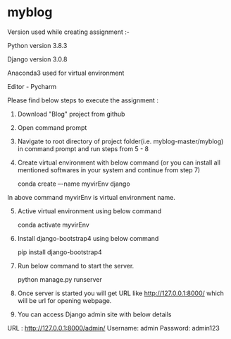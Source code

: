 # myblog

Version used while creating assignment :-

Python version  3.8.3

Django version 3.0.8

Anaconda3 used for virtual environment

Editor - Pycharm


Please find below steps to execute the assignment :

1.	Download "Blog" project from github
2.	Open command prompt
3.	Navigate to root directory of project folder(i.e. myblog-master/myblog) in command prompt and run steps from 5 - 8
4.	Create virtual environment with below command (or you can install all mentioned softwares in your system and continue from step 7)

	conda create –-name myvirEnv django
  
In above command myvirEnv is virtual environment name. 

5.	Active virtual environment using below command

	conda activate myvirEnv

6. Install django-bootstrap4 using below command
	
	pip install django-bootstrap4

7.	Run below command to start the server.

	python manage.py runserver

8.	Once server is started you will get URL like http://127.0.0.1:8000/ which will be url for opening webpage.

9. You can access Django admin site with below details

URL :      	 http://127.0.0.1:8000/admin/ 
Username:	admin
Password: 	admin123
	

